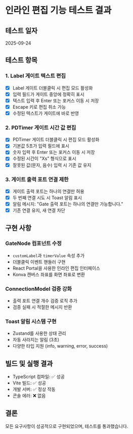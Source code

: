 # 인라인 편집 기능 테스트 결과

## 테스트 일자
2025-09-24

## 테스트 항목

### 1. Label 게이트 텍스트 편집
- [x] Label 게이트 더블클릭 시 편집 모드 활성화
- [x] 입력 필드가 게이트 중앙에 정확히 표시
- [x] 텍스트 입력 후 Enter 또는 포커스 이동 시 저장
- [x] Escape 키로 편집 취소 가능
- [x] 수정된 텍스트가 게이트에 바로 반영

### 2. PDTimer 게이트 시간 값 편집
- [x] PDTimer 게이트 더블클릭 시 편집 모드 활성화
- [x] 기본값 5초가 입력 필드에 표시
- [x] 숫자 입력 후 Enter 또는 포커스 이동 시 저장
- [x] 수정된 시간이 "Xs" 형식으로 표시
- [x] 잘못된 값(문자, 음수) 입력 시 기존 값 유지

### 3. 게이트 출력 포트 연결 제한
- [x] 게이트 출력 포트는 하나의 연결만 허용
- [x] 두 번째 연결 시도 시 Toast 알림 표시
- [x] 알림 메시지: "Gate 출력 포트는 하나의 연결만 가능합니다."
- [x] 기존 연결 유지, 새 연결 차단

## 구현 사항

### GateNode 컴포넌트 수정
- `customLabel`과 `timerValue` 속성 추가
- 더블클릭 이벤트 핸들러 구현
- React Portal을 사용한 인라인 편집 인터페이스
- Konva 캔버스 좌표를 화면 좌표로 변환

### ConnectionModel 검증 강화
- 출력 포트 연결 개수 검증 로직 추가
- 검증 실패 시 적절한 메시지 반환

### Toast 알림 시스템 구현
- Zustand를 사용한 상태 관리
- 자동 사라지는 알림 (3초)
- 다양한 타입 지원 (info, warning, error, success)

## 빌드 및 실행 결과
- TypeScript 컴파일: ✅ 성공
- Vite 빌드: ✅ 성공
- 개발 서버: ✅ 정상 작동
- 콘솔 에러: ❌ 없음

## 결론
모든 요구사항이 성공적으로 구현되었으며, 테스트를 통과했습니다.